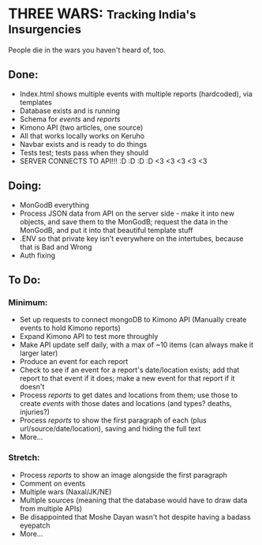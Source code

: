 # THREE WARS: <small> Tracking India's Insurgencies </small>

People die in the wars you haven't heard of, too.

## Done:

* Index.html shows multiple events with multiple reports (hardcoded), via templates
* Database exists and is running
* Schema for <i>events</i> and <i>reports</i>
* Kimono API (two articles, one source)
* All that works locally works on Keruho
* Navbar exists and is ready to do things
* Tests test; tests pass when they should
* SERVER CONNECTS TO API!!! :D :D :D :D <3 <3 <3 <3 <3

## Doing:

* MonGodB everything
* Process JSON data from API on the server side - make it into new objects, and save them to the MonGodB; request the data in the MonGodB, and put it into that beautiful template stuff
* .ENV so that private key isn't everywhere on the intertubes, because that is Bad and Wrong
* Auth fixing

## To Do:

### Minimum:

* Set up requests to connect mongoDB to Kimono API (Manually create events to hold Kimono reports)
* Expand Kimono API to test more throughly
* Make API update self daily, with a max of ~10 items (can always make it larger later)
* Produce an event for each report
* Check to see if an event for a report's date/location exists; add that report to that event if it does; make a new event for that report if it doesn't
* Process <i>reports</i> to get dates and locations from them; use those to create <i>events</i> with those dates and locations (and types? deaths, injuries?)
* Process <i>reports</i> to show the first paragraph of each (plus url/source/date/location), saving and hiding the full text
* More...

### Stretch:

* Process <i>reports</i> to show an image alongside the first paragraph
* Comment on events
* Multiple wars (Naxal/JK/NE)
* Multiple sources (meaning that the database would have to draw data from multiple APIs)
* Be disappointed that Moshe Dayan wasn't hot despite having a badass eyepatch
* More...